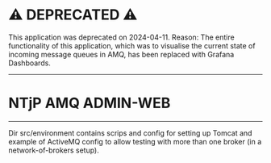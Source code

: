 # ⚠️ DEPRECATED ⚠️

This application was deprecated on 2024-04-11.
Reason: The entire functionality of this application, which was to visualise the current state of incoming message queues in AMQ, has been replaced with Grafana Dashboards. 

---
# NTjP AMQ ADMIN-WEB

---
Dir src/environment contains scrips and config for setting up Tomcat
and example of ActiveMQ config to allow testing with more than one broker (in
a network-of-brokers setup).
